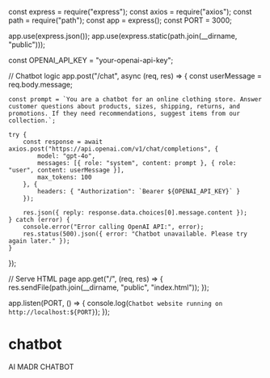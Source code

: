 const express = require("express");
const axios = require("axios");
const path = require("path");
const app = express();
const PORT = 3000;

app.use(express.json());
app.use(express.static(path.join(__dirname, "public")));

const OPENAI_API_KEY = "your-openai-api-key";

// Chatbot logic
app.post("/chat", async (req, res) => {
    const userMessage = req.body.message;
    
    const prompt = `You are a chatbot for an online clothing store. Answer customer questions about products, sizes, shipping, returns, and promotions. If they need recommendations, suggest items from our collection.`;
    
    try {
        const response = await axios.post("https://api.openai.com/v1/chat/completions", {
            model: "gpt-4o",
            messages: [{ role: "system", content: prompt }, { role: "user", content: userMessage }],
            max_tokens: 100
        }, {
            headers: { "Authorization": `Bearer ${OPENAI_API_KEY}` }
        });

        res.json({ reply: response.data.choices[0].message.content });
    } catch (error) {
        console.error("Error calling OpenAI API:", error);
        res.status(500).json({ error: "Chatbot unavailable. Please try again later." });
    }
});

// Serve HTML page
app.get("/", (req, res) => {
    res.sendFile(path.join(__dirname, "public", "index.html"));
});

app.listen(PORT, () => {
    console.log(`Chatbot website running on http://localhost:${PORT}`);
});
# chatbot
AI MADR CHATBOT
